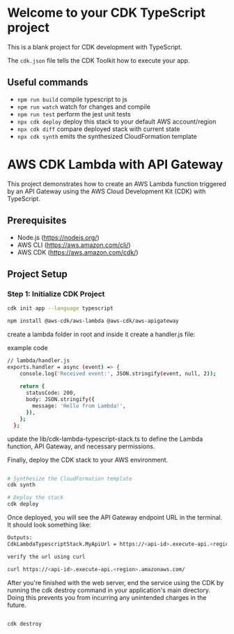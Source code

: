 # Welcome to your CDK TypeScript project

This is a blank project for CDK development with TypeScript.

The `cdk.json` file tells the CDK Toolkit how to execute your app.

## Useful commands

* `npm run build`   compile typescript to js
* `npm run watch`   watch for changes and compile
* `npm run test`    perform the jest unit tests
* `npx cdk deploy`  deploy this stack to your default AWS account/region
* `npx cdk diff`    compare deployed stack with current state
* `npx cdk synth`   emits the synthesized CloudFormation template


# AWS CDK Lambda with API Gateway

This project demonstrates how to create an AWS Lambda function triggered by an API Gateway using the AWS Cloud Development Kit (CDK) with TypeScript.

## Prerequisites

- Node.js (https://nodejs.org/)
- AWS CLI (https://aws.amazon.com/cli/)
- AWS CDK (https://aws.amazon.com/cdk/)

## Project Setup

### Step 1: Initialize CDK Project

```bash
cdk init app --language typescript

npm install @aws-cdk/aws-lambda @aws-cdk/aws-apigateway

```

create a lambda folder in root  and inside it create a handler.js file:

example code 

```bash
// lambda/handler.js
exports.handler = async (event) => {
    console.log('Received event:', JSON.stringify(event, null, 2));
  
    return {
      statusCode: 200,
      body: JSON.stringify({
        message: 'Hello from Lambda!',
      }),
    };
  };

  ```

  update the lib/cdk-lambda-typescript-stack.ts to define the Lambda function, API Gateway, and necessary permissions.

  Finally, deploy the CDK stack to your AWS environment.

  ```bash

# Synthesize the CloudFormation template
cdk synth

# Deploy the stack
cdk deploy

```

Once deployed, you will see the API Gateway endpoint URL in the terminal. It should look something like:

```bash
Outputs:
CdkLambdaTypescriptStack.MyApiUrl = https://<api-id>.execute-api.<region>.amazonaws.com/

verify the url using curl 

curl https://<api-id>.execute-api.<region>.amazonaws.com/

```

After you're finished with the web server, end the service using the CDK by running the cdk destroy command in your application's main directory. Doing this prevents you from incurring any unintended charges in the future.

```bash 

cdk destroy 

```